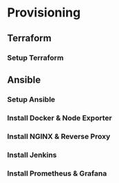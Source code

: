 # Provisioning

## Terraform
### Setup Terraform



## Ansible
### Setup Ansible

### Install Docker & Node Exporter

### Install NGINX & Reverse Proxy

### Install Jenkins

### Install Prometheus & Grafana
